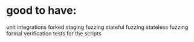 # good to have:
unit
integrations
forked
staging
fuzzing
stateful fuzzing
stateless fuzzing
formal verification
tests for the scripts